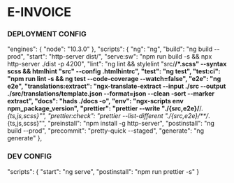 # E-INVOICE



### DEPLOYMENT CONFIG
"engines": {
    "node": "10.3.0"
},
"scripts": {
	"ng": "ng",
	"build": "ng build --prod",
	"start": "http-server dist/",
	"serve:sw": "npm run build -s && npx http-server ./dist -p 4200",
	"lint": "ng lint && stylelint \"src/**/*.scss\" --syntax scss && htmlhint \"src\" --config .htmlhintrc",
	"test": "ng test",
	"test:ci": "npm run lint -s && ng test --code-coverage --watch=false",
	"e2e": "ng e2e",
	"translations:extract": "ngx-translate-extract --input ./src --output ./src/translations/template.json --format=json --clean -sort --marker extract",
	"docs": "hads ./docs -o",
	"env": "ngx-scripts env npm_package_version",
	"prettier": "prettier --write \"./{src,e2e}/**/*.{ts,js,scss}\"",
	"prettier:check": "prettier --list-different \"./{src,e2e}/**/*.{ts,js,scss}\"",
	"preinstall": "npm install -g http-server",
	"postinstall": "ng build --prod",
	"precommit": "pretty-quick --staged",
	"generate": "ng generate"
},

### DEV CONFIG
"scripts": {
	"start": "ng serve",
	"postinstall": "npm run prettier -s"
}